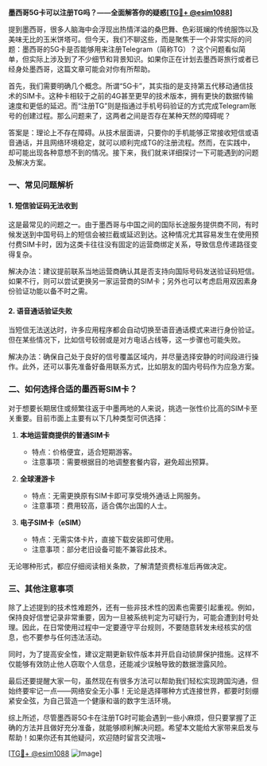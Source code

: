 **墨西哥5G卡可以注册TG吗？——全面解答你的疑惑[[TG💪+ @esim1088](https://t.me/s/esim1088)]**

提到墨西哥，很多人脑海中会浮现出热情洋溢的桑巴舞、色彩斑斓的传统服饰以及美味无比的玉米饼塔可。但今天，我们不聊这些，而是聚焦于一个非常实际的问题：墨西哥的5G卡是否能够用来注册Telegram（简称TG）？这个问题看似简单，但实际上涉及到了不少细节和背景知识。如果你正在计划去墨西哥旅行或者已经身处墨西哥，这篇文章可能会对你有所帮助。

首先，我们需要明确几个概念。所谓“5G卡”，其实指的是支持第五代移动通信技术的SIM卡。这种卡相较于之前的4G甚至更早的技术版本，拥有更快的数据传输速度和更低的延迟。而“注册TG”则是指通过手机号码验证的方式完成Telegram账号的创建过程。那么问题来了，这两者之间是否存在某种天然的障碍呢？

答案是：理论上不存在障碍。从技术层面讲，只要你的手机能够正常接收短信或语音通话，并且网络环境稳定，就可以顺利完成TG的注册流程。然而，在实践中，却可能出现各种意想不到的情况。接下来，我们就来详细探讨一下可能遇到的问题及解决方案。

### 一、常见问题解析

#### 1. 短信验证码无法收到
这是最常见的问题之一。由于墨西哥与中国之间的国际长途服务提供商不同，有时候发送到中国号码上的短信会被拦截或延迟到达。这种情况尤其容易发生在使用预付费SIM卡时，因为这类卡往往没有固定的运营商绑定关系，导致信息传递路径变得复杂。

解决办法：建议提前联系当地运营商确认其是否支持向国际号码发送验证码短信。如果不行，则可以尝试更换另一家运营商的SIM卡；另外也可以考虑启用双因素身份验证功能以备不时之需。

#### 2. 语音通话验证失败
当短信无法送达时，许多应用程序都会自动切换至语音通话模式来进行身份验证。但在某些情况下，比如信号较弱或是对方电话占线等，这一步骤也可能失败。

解决办法：确保自己处于良好的信号覆盖区域内，并尽量选择安静的时间段进行操作。此外，还可以事先准备好备用联系方式，比如朋友的国内号码作为应急方案。

### 二、如何选择合适的墨西哥SIM卡？

对于想要长期居住或频繁往返于中墨两地的人来说，挑选一张性价比高的SIM卡至关重要。目前市面上主要有以下几种类型可供选择：

1. **本地运营商提供的普通SIM卡**
   - 特点：价格便宜，适合短期游客。
   - 注意事项：需要根据目的地调整套餐内容，避免超出预算。

2. **全球漫游卡**
   - 特点：无需更换原有SIM卡即可享受境外通话上网服务。
   - 注意事项：费用较高，适合偶尔出国的人士。

3. **电子SIM卡（eSIM）**
   - 特点：无需实体卡片，直接下载安装即可使用。
   - 注意事项：部分老旧设备可能不兼容此技术。

无论哪种形式，都应仔细阅读相关条款，了解清楚资费标准后再做决定。

### 三、其他注意事项

除了上述提到的技术性难题外，还有一些非技术性的因素也需要引起重视。例如，保持良好信誉记录非常重要，因为一旦被系统判定为可疑行为，可能会遭到封号处理。因此，在日常使用过程中一定要遵守平台规则，不要随意转发未经核实的信息，也不要参与任何违法活动。

同时，为了提高安全性，建议定期更新软件版本并开启自动锁屏保护措施。这样不仅能够有效防止他人窃取个人信息，还能减少误触导致的数据泄露风险。

最后还要提醒大家一句，虽然现在有很多方法可以帮助我们轻松实现跨国沟通，但始终要牢记一点——网络安全无小事！无论是选择哪种方式连接世界，都要时刻绷紧安全弦，为自己营造一个健康和谐的数字生活环境。

综上所述，尽管墨西哥5G卡在注册TG时可能会遇到一些小麻烦，但只要掌握了正确的方法并且做好充分准备，就能够顺利解决问题。希望本文能给大家带来启发与帮助！如果你还有其他疑问，欢迎随时留言交流哦~

[[TG💪+ @esim1088](https://t.me/s/esim1088) ![Image](https://i.postimg.cc/4NQfJmqS/Snipaste-2025-05-13-00-14-12.png)]